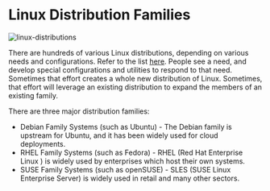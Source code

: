 # Linux Distribution Families

![linux-distributions](https://user-images.githubusercontent.com/81866614/173221722-4b226a9e-ca55-4039-b53a-2676f64cbcb8.png)

There are hundreds of various Linux distributions, depending on various needs and configurations. Refer to the list [here](https://lwn.net/Distributions/). People see a need, and develop special configurations and utilities to respond to that need. Sometimes that effort creates a whole new distribution of Linux. Sometimes, that effort will leverage an existing distribution to expand the members of an existing family.

There are three major distribution families:

* Debian Family Systems (such as Ubuntu) - The Debian family is upstream for Ubuntu, and it has been widely used for cloud deployments.
* RHEL Family Systems (such as Fedora) - RHEL (Red Hat Enterprise Linux ) is widely used by enterprises which host their own systems.
* SUSE Family Systems (such as openSUSE) - SLES (SUSE Linux Enterprise Server) is widely used in retail and many other sectors.
